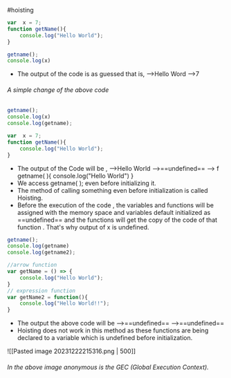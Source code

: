 #hoisting
```js
var  x = 7;
function getName(){
	console.log("Hello World");
}

getname();
console.log(x)
```
- The output of the code is as guessed that is,
	-->Hello Word
	-->7

###### A simple change of the above code 
```js
getname();
console.log(x)
console.log(getname);

var  x = 7;
function getName(){
	console.log("Hello World");
}
```
- The output of the Code will be , 
	-->Hello World
	-->==undefined==
	--> f getname( ){
		console.log("Hello World")
	 }	
- We access getname( ); even before initializing it.
- The method of calling something even before initialization is called Hoisting.
- Before the execution of the code , the variables and functions will be assigned with the memory space and variables default initialized as ==undefined== and the functions will get the copy of the code of that function . That's why output of x is undefined.


```js
getname();
console.log(getname)
console.log(getname2);

//arrow function
var getName = () => {
	console.log("Hello World");
}
// expression function
var getName2 = function(){
	console.log("Hello World!!");
}
```
- The output the above code will be 
	-->==undefined==
	-->==undefined==
- Hoisting does not work in this method as these functions are being declared to a variable which is undefined before initialization.


![[Pasted image 20231222215316.png | 500]]
###### In the above image anonymous is the GEC (Global Execution Context).
